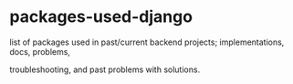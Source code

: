 # packages-used-django
list of packages used in past/current backend projects; implementations, docs, problems,

troubleshooting, and past problems with solutions.
